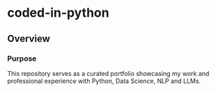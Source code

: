 # coded-in-python

## Overview
### Purpose
This repository serves as a curated portfolio showcasing my work and professional experience with Python,
Data Science, NLP and LLMs.